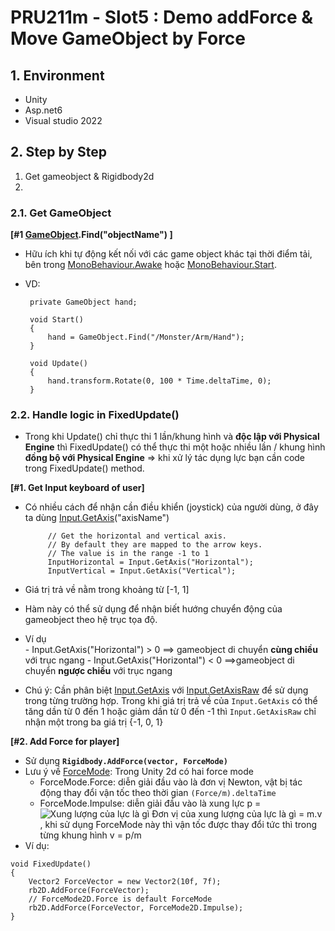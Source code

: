 # PRU211m - Slot5 : Demo addForce & Move GameObject by Force

## 1. Environment

 - Unity
 - Asp.net6
 - Visual studio 2022

## 2. Step by Step

 1.  Get gameobject & Rigidbody2d 
 2. 

### 2.1. Get GameObject

  **[#1 [GameObject](https://docs.unity3d.com/ScriptReference/GameObject.html).Find("objectName") ]** 
  

 - Hữu ích khi tự động kết nối với các game object khác tại thời điểm tải, bên trong [MonoBehaviour.Awake](https://docs.unity3d.com/ScriptReference/MonoBehaviour.Awake.html) hoặc [MonoBehaviour.Start](https://docs.unity3d.com/ScriptReference/MonoBehaviour.Start.html).
 - VD:

        private GameObject hand;  
      
        void Start()
        {
            hand = GameObject.Find("/Monster/Arm/Hand");
        }  
      
        void Update()
        {
            hand.transform.Rotate(0, 100 * Time.deltaTime, 0);
        }

 
 
### 2.2. Handle logic in FixedUpdate()

 - Trong khi Update() chỉ thực thi 1 lần/khung hình và **độc lập với Physical Engine** thì FixedUpdate() có thể thực thi một hoặc nhiều lần / khung hình **đồng bộ với Physical Engine**
  ⇒ khi xử lý tác dụng lực bạn cần code trong FixedUpdate() method.

**[#1.  Get Input keyboard of user]**

 - Có nhiều cách để nhận cần điều khiển (joystick) của người dùng, ở đây ta dùng [Input.GetAxis](https://docs.unity3d.com/ScriptReference/Input.GetAxis.html)("axisName")

            // Get the horizontal and vertical axis.
            // By default they are mapped to the arrow keys.
            // The value is in the range -1 to 1
            InputHorizontal = Input.GetAxis("Horizontal");
            InputVertical = Input.GetAxis("Vertical");
   
 - Giá trị trả về nằm trong khoảng từ [-1, 1]
 - Hàm này có thể sử dụng để nhận biết hướng chuyển động của gameobject theo hệ trục tọa độ. 
 - Ví dụ  
	   - Input.GetAxis("Horizontal") > 0 ==> gameobject di chuyển **cùng chiều** với trục ngang
	   - Input.GetAxis("Horizontal") < 0 ==>gameobject di chuyển **ngược chiều** với trục ngang
 - Chú ý: Cần phân biệt [Input.GetAxis](https://docs.unity3d.com/ScriptReference/Input.GetAxis.html) với [Input.GetAxisRaw](https://docs.unity3d.com/ScriptReference/Input.GetAxisRaw.html) để sử dụng trong từng trường hợp. Trong khi giá trị trả về của `Input.GetAxis` có thể tăng dần từ 0 đến 1 hoặc giảm dần từ 0 đến -1 thì `Input.GetAxisRaw` chỉ nhận một trong ba giá trị {-1, 0, 1}

**[#2.  Add Force for player]**

 - Sử dụng **`Rigidbody.AddForce(vector, ForceMode)`**
 - Lưu ý về [ForceMode](https://docs.unity3d.com/ScriptReference/ForceMode.html): Trong Unity 2d có hai force mode
	 - ForceMode.Force: diễn giải đầu vào là đơn vị Newton, vật bị tác động thay đổi vận tốc theo thời gian `(Force/m).deltaTime`
	 - ForceMode.Impulse: diễn giải đầu vào là xung lực  p = ![Xung lượng của lực là gì Đơn vị của xung lượng của lực là gì](https://vietjack.com/tai-lieu-mon-ly/images/xung-luong-cua-luc-la-gi-don-vi-cua-xung-luong-cua-luc-la-gi-33314.png) = m.v ,  khi sử dụng ForceMode này thì vận tốc được thay đổi tức thì trong từng khung hình v = p/m
 - Ví dụ:
```
void FixedUpdate()
{
	Vector2 ForceVector = new Vector2(10f, 7f);
	rb2D.AddForce(ForceVector);
	// ForceMode2D.Force is default ForceMode
	rb2D.AddForce(ForceVector, ForceMode2D.Impulse);
}
```


